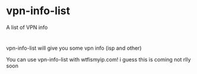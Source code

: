 # vpn-info-list
A list of VPN info
# 
vpn-info-list will give you some vpn info (isp and other)

You can use vpn-info-list with wtfismyip.com!
i guess this is coming not rlly soon
